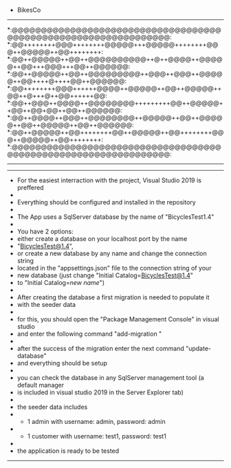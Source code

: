 + BikesCo

*********************************************************************************
*:@@@@@@@@@@@@@@@@@@@@@@@@@@@@@@@@@@@@@@@@@@@@@@@@@@@@@@@@@@@@@@@@:
*:@@++++++++@@@++++++++@@@@@+++@@@@@++++++++@@@++@@@@@++@@++++++++:
*:@@++@@@@@++@@++@@@@@@@@@@++@++@@@@++@@@@@++@@+++@@@+++@@++@@@@@@:
*:@@++@@@@@++@@++@@@@@@@@@++@@@++@@@++@@@@@++@@++++@++++@@++@@@@@@:
*:@@++++++++@@@++++++@@@@++@@@@@++@@++@@@@@++@@++@+++@++@@++++++@@:
*:@@++@@@++@@@@++@@@@@@@@+++++++++@@++@@@@@++@@++@@+@@++@@++@@@@@@:
*:@@++@@@@++@@@++@@@@@@@@++@@@@@++@@++@@@@@++@@++@@@@@++@@++@@@@@@:
*:@@++@@@@@++@@++++++++@@++@@@@@++@@++++++++@@@++@@@@@++@@++++++++:
*:@@@@@@@@@@@@@@@@@@@@@@@@@@@@@@@@@@@@@@@@@@@@@@@@@@@@@@@@@@@@@@@@:
*********************************************************************************

*********************************************************************************
*  For the easiest interraction with the project, Visual Studio 2019 is preffered
*
*  Everything should be configured and installed in the repository
*
*  The App uses a SqlServer database by the name of "BicyclesTest1.4"
*
*  You have 2 options:
*  either create a database on your localhost port by the name 
*  "BicyclesTest@1.4", 
*  or create a new database by any name and change the connection string 
*  located in the "appsettings.json" file to the connection string of your 
*  new database (just change "Initial Catalog=BicyclesTest@1.4" 
*  to "Initial Catalog=*new name*")
*
*  After creating the database a first migration is needed to populate it
*  with the seeder data
*
*  for this, you should open the "Package Management Console" in visual studio
*  and enter the following command "add-migration <migration name ex: first>"
*  
*  after the success of the migration enter the next command "update-database"
*  and everything should be setup
*
*  you can check the database in any SqlServer management tool (a default manager
*  is included in visual studio 2019 in the Server Explorer tab)
*
*  the seeder data includes 
*  - 1 admin with username: admin, password: admin
*  - 1 customer with username: test1, password: test1
*
*  the application is ready to be tested
***********************************************************************************